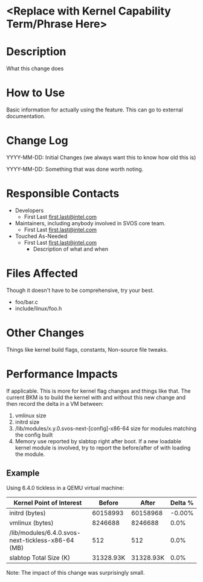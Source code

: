 # <Replace with Kernel Capability Term/Phrase Here>

# Description
What this change does

# How to Use
Basic information for actually using the feature. This can go to external
documentation.

# Change Log
YYYY-MM-DD: Initial Changes (we always want this to know how old this is)

YYYY-MM-DD: Something that was done worth noting.

# Responsible Contacts
* Developers
   * First Last <first.last@intel.com>
* Maintainers, including anybody involved in SVOS core team.
   * First Last <first.last@intel.com>
* Touched As-Needed
   * First Last <first.last@intel.com>
     * Description of what and when

# Files Affected
Though it doesn't have to be comprehensive, try your best.

* foo/bar.c
* include/linux/foo.h

# Other Changes
Things like kernel build flags, constants, Non-source file tweaks.

# Performance Impacts
If applicable. This is more for kernel flag changes and things like that.
The current BKM is to build the kernel with and without this new
change and then record the delta in a VM between:

1. vmlinux size
2. initrd size
3. /lib/modules/x.y.0.svos-next-[config]-x86-64 size for modules matching the config built
4. Memory use reported by slabtop right after boot. If a new loadable
   kernel module is involved, try to report the before/after of with
   loading the module.

## Example
Using 6.4.0 tickless in a QEMU virtual machine:

| Kernel Point of Interest                          | Before            | After           | Delta % |
| ------------------------------------------------- | ----------------- | --------------- | ------- |
| initrd (bytes)                                    | 60158993          | 60158968        | -0.00%  |
| vmlinux (bytes)                                   | 8246688           | 8246688         | 0.0%    |
| /lib/modules/6.4.0.svos-next-tickless-x86-64 (MB) | 512               | 512             | 0.0%    |
| slabtop Total Size (K)                            | 31328.93K         | 31328.93K       | 0.0%    |

Note: The impact of this change was surprisingly small.
